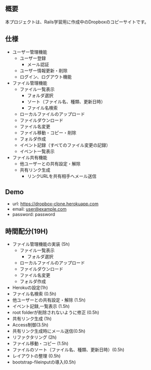 ## 概要
本プロジェクトは、Rails学習用に作成中のDropboxのコピーサイトです。

## 仕様
* ユーザー管理機能
    * ユーザー登録
        * メール認証
    * ユーザー情報更新・削除
    * ログイン、ログアウト機能
* ファイル管理機能
    * ファイル一覧表示
        * フォルダ選択
        * ソート（ファイル名、種類、更新日時）
        * ファイル名検索
    * ローカルファイルのアップロード
    * ファイルダウンロード
    * ファイル名変更
    * ファイル移動・コピー・削除
    * フォルダ作成
    * イベント記録（すべてのファイル変更の記録）
    * イベント一覧表示
* ファイル共有機能
    * 他ユーザーとの共有設定・解除
    * 共有リンク生成
        * リンクURLを共有相手へメール送信

## Demo
 * url: https://dropbox-clone.herokuapp.com
 * email: user@example.com
 * password: password

## 時間配分(19H)

* ファイル管理機能の実装 (5h)
    * ファイル一覧表示
        * フォルダ選択
    * ローカルファイルのアップロード
    * ファイルダウンロード
    * ファイル名変更
    * フォルダ作成
* Herokuの設定(1h)
* ファイル名検索 (0.5h)
* 他ユーザーとの共有設定・解除 (1.5h)
* イベント記録,一覧表示 (1.5h)
* root folderが削除されないように修正 (0.5h)
* 共有リンク生成 (1h)
* Access制御(3.5h)
* 共有リンク生成時にメール送信(0.5h)
* リファクタリング (2h)
* ファイル移動・コピー (1.5h)
* ファイルのソート（ファイル名、種類、更新日時）(0.5h)
* レイアウトの整理 (0.5h)
* bootstrap-fileinputの導入(0.5h)

